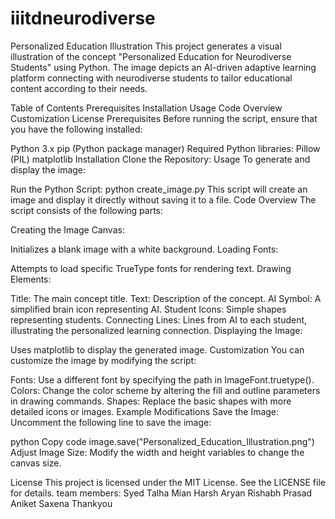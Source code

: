 # iiitdneurodiverse
Personalized Education Illustration
This project generates a visual illustration of the concept "Personalized Education for Neurodiverse Students" using Python. The image depicts an AI-driven adaptive learning platform connecting with neurodiverse students to tailor educational content according to their needs.

Table of Contents
Prerequisites
Installation
Usage
Code Overview
Customization
License
Prerequisites
Before running the script, ensure that you have the following installed:

Python 3.x
pip (Python package manager)
Required Python libraries:
Pillow (PIL)
matplotlib
Installation
Clone the Repository:
Usage
To generate and display the image:

Run the Python Script:
python create_image.py
This script will create an image and display it directly without saving it to a file.
Code Overview
The script consists of the following parts:

Creating the Image Canvas:

Initializes a blank image with a white background.
Loading Fonts:

Attempts to load specific TrueType fonts for rendering text.
Drawing Elements:

Title: The main concept title.
Text: Description of the concept.
AI Symbol: A simplified brain icon representing AI.
Student Icons: Simple shapes representing students.
Connecting Lines: Lines from AI to each student, illustrating the personalized learning connection.
Displaying the Image:

Uses matplotlib to display the generated image.
Customization
You can customize the image by modifying the script:

Fonts: Use a different font by specifying the path in ImageFont.truetype().
Colors: Change the color scheme by altering the fill and outline parameters in drawing commands.
Shapes: Replace the basic shapes with more detailed icons or images.
Example Modifications
Save the Image: Uncomment the following line to save the image:

python
Copy code
image.save("Personalized_Education_Illustration.png")
Adjust Image Size: Modify the width and height variables to change the canvas size.

License
This project is licensed under the MIT License. See the LICENSE file for details.
team members:
Syed Talha Mian
Harsh Aryan
Rishabh Prasad
Aniket Saxena
                        Thankyou
